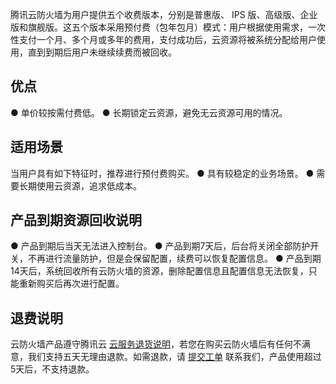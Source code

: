腾讯云防火墙为用户提供五个收费版本，分别是普惠版、 IPS 版、高级版、企业版和旗舰版。这五个版本采用预付费（包年包月）模式：用户根据使用需求，一次性支付一个月、多个月或多年的费用，支付成功后，云资源将被系统分配给用户使用，直到到期后用户未继续续费而被回收。
## 优点
● 单价较按需付费低。
● 长期锁定云资源，避免无云资源可用的情况。
## 适用场景
当用户具有如下特征时，推荐进行预付费购买。
● 具有较稳定的业务场景。
● 需要长期使用云资源，追求低成本。
## 产品到期资源回收说明
● 产品到期后当天无法进入控制台。
● 产品到期7天后，后台将关闭全部防护开关，不再进行流量防护，但是会保留配置，续费可以恢复配置信息。
● 产品到期14天后，系统回收所有云防火墙的资源，删除配置信息且配置信息无法恢复，只能重新购买后再次进行配置。
## 退费说明
云防火墙产品遵守腾讯云 [云服务退货说明](https://cloud.tencent.com/document/product/555/7440)，若您在购买云防火墙后有任何不满意，我们支持五天无理由退款。如需退款，请 [提交工单](https://console.cloud.tencent.com/workorder/category?level1_id=517&level2_id=727&source=0&data_title=%E5%85%B6%E4%BB%96%E8%85%BE%E8%AE%AF%E4%BA%91%E4%BA%A7%E5%93%81&level3_id=728&radio_title=%E5%8A%9F%E8%83%BD%E5%92%A8%E8%AF%A2&queue=3026&scene_code=17783&step=2) 联系我们，产品使用超过5天后，不支持退款。
